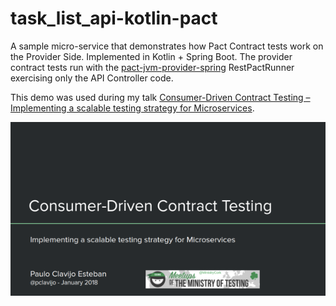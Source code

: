 # task_list_api-kotlin-pact

A sample micro-service that demonstrates how Pact Contract tests work on the Provider Side. Implemented in Kotlin + 
Spring Boot.
The provider contract tests run with the 
[pact-jvm-provider-spring](https://github.com/DiUS/pact-jvm/tree/master/pact-jvm-provider-spring) RestPactRunner 
exercising only the API Controller code.

This demo was used during my 
talk [Consumer-Driven Contract Testing – Implementing a scalable testing strategy for Microservices](https://www.slideshare.net/paucls/consumerdriven-contract-testing).

![](consumer-driven-contract-testing-paulo-012018.png)